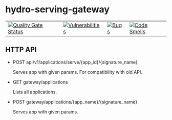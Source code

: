   # hydro-serving-gateway
|   |   |   |   |
|---|---|---|---|
|[![Quality Gate Status](https://sonarcloud.io/api/project_badges/measure?project=Hydrospheredata_hydro-serving-gateway&metric=alert_status)](https://sonarcloud.io/dashboard?id=Hydrospheredata_hydro-serving-gateway)|[![Vulnerabilities](https://sonarcloud.io/api/project_badges/measure?project=Hydrospheredata_hydro-serving-gateway&metric=vulnerabilities)](https://sonarcloud.io/dashboard?id=Hydrospheredata_hydro-serving-gateway)|[![Bugs](https://sonarcloud.io/api/project_badges/measure?project=Hydrospheredata_hydro-serving-gateway&metric=bugs)](https://sonarcloud.io/dashboard?id=Hydrospheredata_hydro-serving-gateway)|[![Code Smells](https://sonarcloud.io/api/project_badges/measure?project=Hydrospheredata_hydro-serving-gateway&metric=code_smells)](https://sonarcloud.io/dashboard?id=Hydrospheredata_hydro-serving-gateway)|
## HTTP API
- POST api/v1/applications/serve/{app_id}/{signature_name}
    
    Serves app with given params. For compatibility with old API.
    
- GET gateway/applications

    Lists all applications.
 
- POST gateway/applications/{app_name}/{signature_name}
   
    Serves app with given params.
